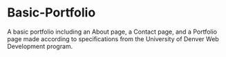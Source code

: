 # Basic-Portfolio

A basic portfolio including an About page, a Contact page, and a Portfolio page made according to specifications from the University of Denver Web Development program.
